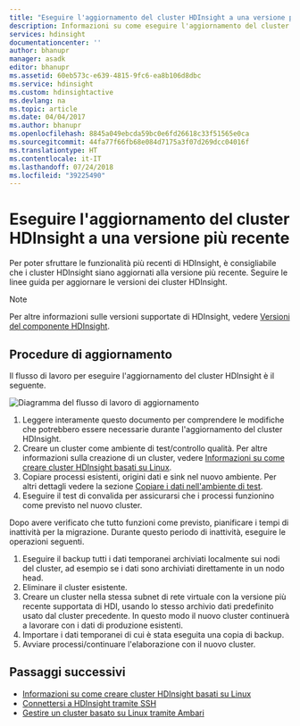```yaml
---
title: "Eseguire l'aggiornamento del cluster HDInsight a una versione più recente: Azure | Microsoft Docs"
description: Informazioni su come eseguire l'aggiornamento del cluster HDInsight a una versione più recente
services: hdinsight
documentationcenter: ''
author: bhanupr
manager: asadk
editor: bhanupr
ms.assetid: 60eb573c-e639-4815-9fc6-ea8b106d8dbc
ms.service: hdinsight
ms.custom: hdinsightactive
ms.devlang: na
ms.topic: article
ms.date: 04/04/2017
ms.author: bhanupr
ms.openlocfilehash: 8845a049ebcda59bc0e6fd26618c33f51565e0ca
ms.sourcegitcommit: 44fa77f66fb68e084d7175a3f07d269dcc04016f
ms.translationtype: HT
ms.contentlocale: it-IT
ms.lasthandoff: 07/24/2018
ms.locfileid: "39225490"
---
```

# <a name="upgrade-hdinsight-cluster-to-a-newer-version"></a>Eseguire l'aggiornamento del cluster HDInsight a una versione più recente
Per poter sfruttare le funzionalità più recenti di HDInsight, è consigliabile che i cluster HDInsight siano aggiornati alla versione più recente. Seguire le linee guida per aggiornare le versioni dei cluster HDInsight.

> [!NOTE]
> Per altre informazioni sulle versioni supportate di HDInsight, vedere [Versioni del componente HDInsight](hdinsight-component-versioning.md#supported-hdinsight-versions).
>
>

## <a name="upgrade-tasks"></a>Procedure di aggiornamento
Il flusso di lavoro per eseguire l'aggiornamento del cluster HDInsight è il seguente.

![Diagramma del flusso di lavoro di aggiornamento](./media/hdinsight-upgrade-cluster/upgrade-workflow.png)

1. Leggere interamente questo documento per comprendere le modifiche che potrebbero essere necessarie durante l'aggiornamento del cluster HDInsight.
2. Creare un cluster come ambiente di test/controllo qualità. Per altre informazioni sulla creazione di un cluster, vedere [Informazioni su come creare cluster HDInsight basati su Linux](hdinsight-hadoop-provision-linux-clusters.md).
3. Copiare processi esistenti, origini dati e sink nel nuovo ambiente. Per altri dettagli vedere la sezione [Copiare i dati nell'ambiente di test](hdinsight-migrate-from-windows-to-linux.md#copy-data-to-the-test-environment).
4. Eseguire il test di convalida per assicurarsi che i processi funzionino come previsto nel nuovo cluster.


Dopo avere verificato che tutto funzioni come previsto, pianificare i tempi di inattività per la migrazione. Durante questo periodo di inattività, eseguire le operazioni seguenti.

1.  Eseguire il backup tutti i dati temporanei archiviati localmente sui nodi del cluster, ad esempio se i dati sono archiviati direttamente in un nodo head.
2.  Eliminare il cluster esistente.
3.  Creare un cluster nella stessa subnet di rete virtuale con la versione più recente supportata di HDI, usando lo stesso archivio dati predefinito usato dal cluster precedente. In questo modo il nuovo cluster continuerà a lavorare con i dati di produzione esistenti.
4.  Importare i dati temporanei di cui è stata eseguita una copia di backup.
5.  Avviare processi/continuare l'elaborazione con il nuovo cluster.

## <a name="next-steps"></a>Passaggi successivi
* [Informazioni su come creare cluster HDInsight basati su Linux](hdinsight-hadoop-provision-linux-clusters.md)
* [Connettersi a HDInsight tramite SSH](hdinsight-hadoop-linux-use-ssh-unix.md)
* [Gestire un cluster basato su Linux tramite Ambari](hdinsight-hadoop-manage-ambari.md)

